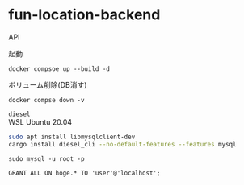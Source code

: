 # fun-location-backend
API

起動
```
docker compsoe up --build -d
```

ボリューム削除(DB消す)
```
docker compse down -v
```


`diesel`  
WSL Ubuntu 20.04
```bash
sudo apt install libmysqlclient-dev
cargo install diesel_cli --no-default-features --features mysql
```


```
sudo mysql -u root -p
```

```
GRANT ALL ON hoge.* TO 'user'@'localhost';
```
